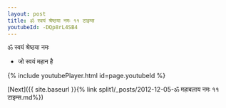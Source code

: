 ```yaml
---
layout: post
title: ॐ स्वयं श्रेष्ठया नमः ११ टाइम्स
youtubeId: -DQp8rL4SB4
---
```

 
 
 ॐ स्वयं श्रेष्ठया नमः  
 
 -  जो स्वयं महान है 
 
  
 
  
 
 
 
 
 
 


{% include youtubePlayer.html id=page.youtubeId %}
 
[Next]({{ site.baseurl }}{% link  split1/_posts/2012-12-05-ॐ महाबलाय नमः ११ टाइम्स.md%})
 
